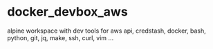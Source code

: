 # docker_devbox_aws
alpine workspace with dev tools for aws api, credstash, docker, bash, python, git, jq, make, ssh, curl, vim ...

